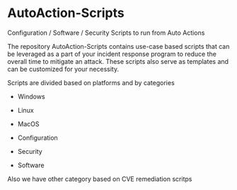 # AutoAction-Scripts
Configuration / Software / Security Scripts to run from Auto Actions

The repository AutoAction-Scripts contains use-case based scripts that can be leveraged as a part of your incident response program to reduce the overall time to mitigate an attack. These scripts also serve as templates and can be customized for your necessity.

Scripts are divided based on platforms and by categories

* Windows
* Linux
* MacOS

* Configuration
* Security
* Software

Also we have other category based on CVE remediation scritps
